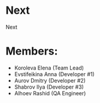 # Next
Next

# Members:
* Koroleva Elena (Team Lead)
* Evstifeikina Anna (Developer #1)
* Aurov Dmitry (Developer #2)
* Shabrov Ilya (Developer #3)
* Alhoev Rashid (QA Engineer)
